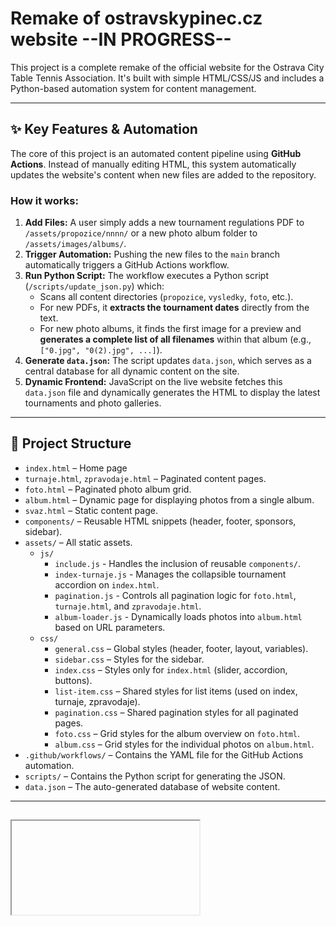 # Remake of ostravskypinec.cz website --IN PROGRESS--  

This project is a complete remake of the official website for the Ostrava City Table Tennis Association. It's built with simple HTML/CSS/JS and includes a Python-based automation system for content management.

---

## ✨ Key Features & Automation

The core of this project is an automated content pipeline using **GitHub Actions**. Instead of manually editing HTML, this system automatically updates the website's content when new files are added to the repository.

### How it works:
1.  **Add Files:** A user simply adds a new tournament regulations PDF to `/assets/propozice/nnnn/` or a new photo album folder to `/assets/images/albums/`.
2.  **Trigger Automation:** Pushing the new files to the `main` branch automatically triggers a GitHub Actions workflow.
3.  **Run Python Script:** The workflow executes a Python script (`/scripts/update_json.py`) which:
    * Scans all content directories (`propozice`, `vysledky`, `foto`, etc.).
    * For new PDFs, it **extracts the tournament dates** directly from the text.
    * For new photo albums, it finds the first image for a preview and **generates a complete list of all filenames** within that album (e.g., `["0.jpg", "0(2).jpg", ...]`).
4.  **Generate `data.json`:** The script updates `data.json`, which serves as a central database for all dynamic content on the site.
5.  **Dynamic Frontend:** JavaScript on the live website fetches this `data.json` file and dynamically generates the HTML to display the latest tournaments and photo galleries.

---

## 📂 Project Structure

-   `index.html` – Home page
-   `turnaje.html`, `zpravodaje.html` – Paginated content pages.
-   `foto.html` – Paginated photo album grid.
-   `album.html` – Dynamic page for displaying photos from a single album.
-   `svaz.html` – Static content page.
-   `components/` – Reusable HTML snippets (header, footer, sponsors, sidebar).
-   `assets/` – All static assets.
    -   `js/`
        -   `include.js` - Handles the inclusion of reusable `components/`.
        -   `index-turnaje.js` - Manages the collapsible tournament accordion on `index.html`.
        -   `pagination.js` - Controls all pagination logic for `foto.html`, `turnaje.html`, and `zpravodaje.html`.
        -   `album-loader.js` - Dynamically loads photos into `album.html` based on URL parameters.
    -   `css/`
        -   `general.css` – Global styles (header, footer, layout, variables).
        -   `sidebar.css` – Styles for the sidebar.
        -   `index.css` – Styles only for `index.html` (slider, accordion, buttons).
        -   `list-item.css` – Shared styles for list items (used on index, turnaje, zpravodaje).
        -   `pagination.css` – Shared pagination styles for all paginated pages.
        -   `foto.css` – Grid styles for the album overview on `foto.html`.
        -   `album.css` – Grid styles for the individual photos on `album.html`.
-   `.github/workflows/` – Contains the YAML file for the GitHub Actions automation.
-   `scripts/` – Contains the Python script for generating the JSON.
-   `data.json` – The auto-generated database of website content.

---

## <iframe> Third-Party Integrations

The website uses iframes for two sections in the sidebar:
-   **"Nejbližší akce" (Upcoming Events):** An embedded Google Calendar. Events need to be added there.
-   **"Oddíly" (Clubs):** An embedded Mapy.cz map showing the locations of club halls. This should be checked and updated at least once a year.

---

## 📝 Progress Commentary & To-Do

-   **index:** `[IMPLEMENTED]` Structure is done. Collapsible accordion works. 
-   **turnaje (tournaments):** `[IMPLEMENTED]` Fully functional. Dynamically loads all seasons from `data.json` into a paginated view.
-   **soutěže (leagues):** `[IMPLEMENTED]` Currently just a link to stis.cz.
-   **foto (photos):** `[IMPLEMENTED]` Fully functional. 
    -   `foto.html` displays a paginated grid of all albums loaded from `data.json`.
    -   Page state is preserved in the URL (`?page=N`).
    -   Clicking an album navigates to a dynamic `album.html?album=...&returnPage=N` page.
    -   `album.html` dynamically loads *all* photos for that specific album, based on the `photos` array in `data.json`.
    -   The system correctly handles both Cloudflare and local image paths based on the `previewImage` URL.
-   **zpravodaje (newsletters):** `[IMPLEMENTED]` Fully functional. Dynamically loads all seasons from `data.json` into a paginated view.
-   **svaz (association):** `[IMPLEMENTED]` Static content page is complete.

### Automation & Future Plans:
-   **`[IMPLEMENTED]`** **Automatic JSON Generation:** The Python script (`scripts/update_json.py`) now handles all content aggregation. It scans all asset folders (`propozice`, `vysledky`, `zpravodaje`, `foto`, `zebricky`) and:
    -   Finds new PDF documents and adds them to `data.json` with the correct season.
    -   Extracts tournament dates directly from PDF text.
    -   Finds new photo album folders.
    -   **Generates a complete list of all photo filenames** (`photos: [...]`) for each album, allowing for non-sequential or messy filenames.
    -   Assigns a preview image and display name.
-   **`[TO-DO]`** **Auto-creating Google Calendar events and printing them into index tournament info:** The next step is to create a script (e.g., Google Apps Script) that reads `data.json` and automatically creates events in the embedded Google Calendar. Index should be fully automatical.

---

## 🐛 Unfixed Errors & Documentation
-   **Not known**  
-   **Documentation:** Missing/not good/AI yapping. Needs to be improved.  

More soon ;)

